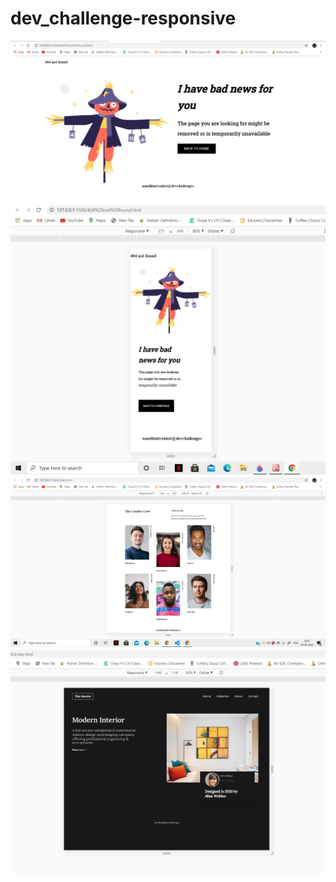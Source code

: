 # dev_challenge-responsive
<p>
<img src="404-not-found/assest/404-Website-Desktop-size- assest.jpg" >
  <img src ="404-not-found/assest/404-Website-mobile-size- assest.jpg">
  <img src="My-team-page/Assest/team-work-desktop-size.png">
<img src="Interior Consultant/Assest/devchallenges-desktop size.jpg">
</p>

